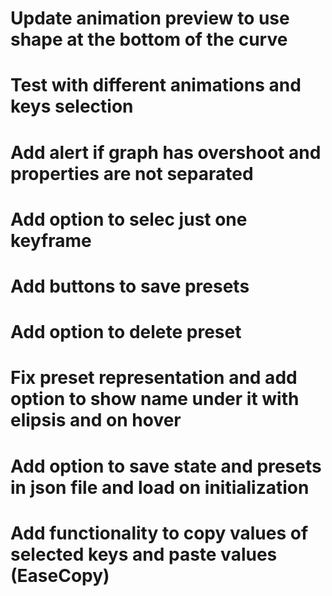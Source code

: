 # Update animation preview to use shape at the bottom of the curve
# Test with different animations and keys selection
# Add alert if graph has overshoot and properties are not separated

# Add option to selec just one keyframe 


# Add buttons to save presets
# Add option to delete preset
# Fix preset representation and add option to show name under it with elipsis and on hover
# Add option to save state and presets in json file and load on initialization
# Add functionality to copy values of selected keys and paste values (EaseCopy)
